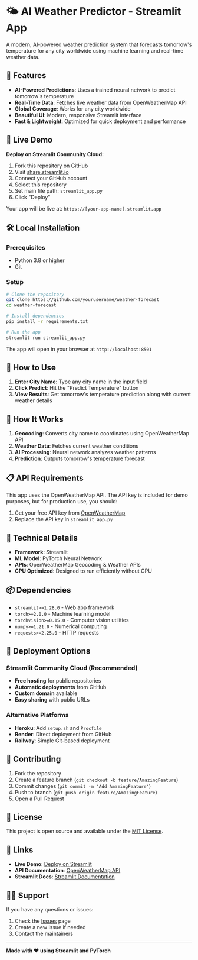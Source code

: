 # 🌤️ AI Weather Predictor - Streamlit App

A modern, AI-powered weather prediction system that forecasts tomorrow's temperature for any city worldwide using machine learning and real-time weather data.

## 🌟 Features

- **AI-Powered Predictions**: Uses a trained neural network to predict tomorrow's temperature
- **Real-Time Data**: Fetches live weather data from OpenWeatherMap API
- **Global Coverage**: Works for any city worldwide
- **Beautiful UI**: Modern, responsive Streamlit interface
- **Fast & Lightweight**: Optimized for quick deployment and performance

## 🚀 Live Demo

**Deploy on Streamlit Community Cloud:**

1. Fork this repository on GitHub
2. Visit [share.streamlit.io](https://share.streamlit.io)
3. Connect your GitHub account
4. Select this repository
5. Set main file path: `streamlit_app.py`
6. Click "Deploy"

Your app will be live at: `https://[your-app-name].streamlit.app`

## 🛠️ Local Installation

### Prerequisites
- Python 3.8 or higher
- Git

### Setup
```bash
# Clone the repository
git clone https://github.com/yourusername/weather-forecast
cd weather-forecast

# Install dependencies
pip install -r requirements.txt

# Run the app
streamlit run streamlit_app.py
```

The app will open in your browser at `http://localhost:8501`

## 📱 How to Use

1. **Enter City Name**: Type any city name in the input field
2. **Click Predict**: Hit the "Predict Temperature" button
3. **View Results**: Get tomorrow's temperature prediction along with current weather details

## 🧠 How It Works

1. **Geocoding**: Converts city name to coordinates using OpenWeatherMap API
2. **Weather Data**: Fetches current weather conditions
3. **AI Processing**: Neural network analyzes weather patterns
4. **Prediction**: Outputs tomorrow's temperature forecast

## 📋 API Requirements

This app uses the OpenWeatherMap API. The API key is included for demo purposes, but for production use, you should:

1. Get your free API key from [OpenWeatherMap](https://openweathermap.org/api)
2. Replace the API key in `streamlit_app.py`

## 🔧 Technical Details

- **Framework**: Streamlit
- **ML Model**: PyTorch Neural Network
- **APIs**: OpenWeatherMap Geocoding & Weather APIs
- **CPU Optimized**: Designed to run efficiently without GPU

## 📦 Dependencies

- `streamlit>=1.28.0` - Web app framework
- `torch>=2.0.0` - Machine learning model
- `torchvision>=0.15.0` - Computer vision utilities
- `numpy>=1.21.0` - Numerical computing
- `requests>=2.25.0` - HTTP requests

## 🚀 Deployment Options

### Streamlit Community Cloud (Recommended)
- **Free hosting** for public repositories
- **Automatic deployments** from GitHub
- **Custom domain** available
- **Easy sharing** with public URLs

### Alternative Platforms
- **Heroku**: Add `setup.sh` and `Procfile`
- **Render**: Direct deployment from GitHub
- **Railway**: Simple Git-based deployment

## 🤝 Contributing

1. Fork the repository
2. Create a feature branch (`git checkout -b feature/AmazingFeature`)
3. Commit changes (`git commit -m 'Add AmazingFeature'`)
4. Push to branch (`git push origin feature/AmazingFeature`)
5. Open a Pull Request

## 📄 License

This project is open source and available under the [MIT License](LICENSE).

## 🔗 Links

- **Live Demo**: [Deploy on Streamlit](https://share.streamlit.io)
- **API Documentation**: [OpenWeatherMap API](https://openweathermap.org/api)
- **Streamlit Docs**: [Streamlit Documentation](https://docs.streamlit.io)

## 🙋‍♂️ Support

If you have any questions or issues:

1. Check the [Issues](https://github.com/yourusername/weather-forecast/issues) page
2. Create a new issue if needed
3. Contact the maintainers

---

**Made with ❤️ using Streamlit and PyTorch**
